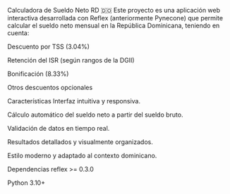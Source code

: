 Calculadora de Sueldo Neto RD 🇩🇴
Este proyecto es una aplicación web interactiva desarrollada con Reflex (anteriormente Pynecone) que permite calcular el sueldo neto mensual en la República Dominicana, teniendo en cuenta:

Descuento por TSS (3.04%)

Retención del ISR (según rangos de la DGII)

Bonificación (8.33%)

Otros descuentos opcionales

Características
Interfaz intuitiva y responsiva.

Cálculo automático del sueldo neto a partir del sueldo bruto.

Validación de datos en tiempo real.

Resultados detallados y visualmente organizados.

Estilo moderno y adaptado al contexto dominicano.

 Dependencias
reflex >= 0.3.0

Python 3.10+

